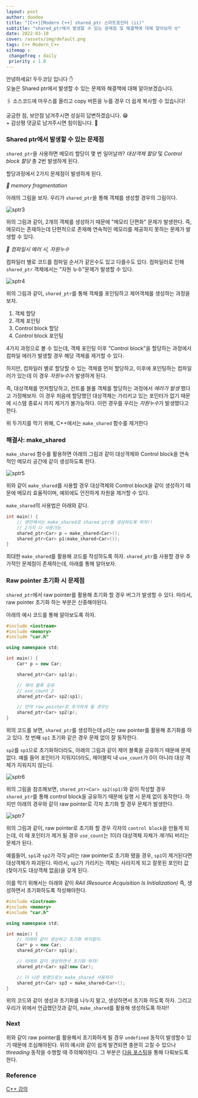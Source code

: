 ```yaml
---
layout: post
author: doodoo
title: "[C++][Modern C++] shared_ptr 스마트포인터 (ii)"
subtitle: "shared_ptr에서 발생할 수 있는 문제점 및 해결책에 대해 알아보자 🤓"
date: 2022-03-10
cover: /assets/img/default.png
tags: C++ Modern_C++
sitemap :
 changefreq : daily
 priority : 1.0
---
```

안녕하세요! <span class="doodoo">두두코딩</span> 입니다 ✋ <br>
오늘은 Shared ptr에서 발생할 수 있는 문제와 해결책에 대해 알아보겠습니다.

🖇 소스코드에 마우스를 올리고 <span class="tip">copy</span> 버튼을 누를 경우 더 쉽게 복사할 수 있습니다! 

궁금한 점, 보안점 남겨주시면 성실히 답변하겠습니다. 😁 <br>
\+ 감상평 댓글로 남겨주시면 힘이됩니다. 🙇

### Shared ptr에서 발생할 수 있는 문제점
`shared_ptr`을 사용하면 메모리 할당이 몇 번 일어날까? *대상객체 할당* 및
*Control block 할당* 총 2번 발생하게 된다.

할당과정에서 2가지 문제점이 발생하게 된다.

*🌱 memory fragmentation*

아래의 그림을 보자. 우리가 `shared_ptr`을 통해 객체를 생성할 경우의 그림이다.

![sptr3](/assets/img/sptr3.png)

위의 그림과 같이, 2개의 객체를 생성하기 때문에 "메모리 단편화" 문제가 발생한다.
즉, 메모리는 존재하는데 단편적으로 존재해 연속적인 메모리를 제공하지 못하는
문제가 발생할 수 있다.


*🌱 컴파일시 에러 시, 자원누수*

컴파일러 별로 코드를 컴파일 순서가 같은수도 있고 다를수도 있다. 컴파일러로 인해
`shared_ptr` 객체에서는 "자원 누수"문제가 발생할 수 있다.

![sptr4](/assets/img/sptr4.png)

위의 그림과 같이, `shared_ptr`를 통해 객체를 포인팅하고 제어객체를 생성하는
과정을 보자.

1. 객체 할당
2. 객체 포인팅
3. Control block 할당
4. Control block 포인팅

4가지 과정으로 볼 수 있는데, 객체 포인팅 이후 "Control block"을 할당하는 과정에서
컴파일 에러가 발생할 경우 해당 객체를 제거할 수 있다.

하지만, 컴파일러 별로 할당할 수 있는 객체를 먼저 할당하고, 이후에 포인팅하는
컴파일러가 있는데 이 경우 *자원누수*가 발생하게 된다.

즉, 대상객체를 먼저할당하고, 컨트롤 블롤 객체를 할당하는 과정에서 *에러가 발생*
했다고 가정해보자. 이 경우 처음에 할당했던 대상객체는 가리키고 있는 포인터가
없기 때문에 시스템 종료시 까지 제거가 불가능하다. 이런 경우를 우리는 *자원누수*가 발생했다고 한다.

위 두가지를 막기 위해, C++에서는 `make_shared` 함수를 제거한다

### 해결사: make_shared
`make_shared` 함수를 활용하면 아래의 그림과 같이 대상객체와 Control block을
연속적인 메모리 공간에 같이 생성하도록 한다.

![sptr5](/assets/img/sptr5.png)

위와 같이 `make_shared`를 사용할 경우 대상객체와 Control block을 같이 생성하기
때문에 메모리 효율적이며, 예외에도 안전하게 자원을 제거할 수 있다.

`make_shared`의 사용법은 아래와 같다.

```cpp
int main() {
	// 왠만해서는 make_shared로 shared ptr를 생성하도록 하자!!
	// 2가지 다 사용가능
	shared_ptr<Car> p = make_shared<Car>();
	shared_ptr<Car> p1(make_shared<Car>());
}
```

최대한 `make_shared`를 활용해 코드를 작성하도록 하자. `shared_ptr`를 사용할 경우
추가적인 문제점이 존재하는데, 아래를 통해 알아보자.

### Raw pointer 초기화 시 문제점
`shared_ptr`에서 raw pointer를 활용해 초기화 할 경우 버그가 발생할 수 있다.
따라서, raw pointer 초기화 하는 부분은 신중해야된다.

아래의 예시 코드를 통해 알아보도록 하자.

```cpp
#include <iostream>
#include <memory>
#include "car.h"

using namespace std;

int main() {
	Car* p = new Car;

	shared_ptr<Car> sp1(p);

	// 제어 블록 공유
	// use_count 2
	shared_ptr<Car> sp2(sp1);

	// 만약 raw pointer로 추가하게 될 경우는
	shared_ptr<Car> sp2(p);
}
```

위의 코드를 보면, `shared_ptr`를 생성하는데 `p`라는 raw pointer를 활용해
초기화를 하고 있다. 첫 번째 `sp1` 초기화 같은 경우 문제 없이 잘 동작한다.

`sp2`를 `sp1`으로 초기화하더라도, 아래의 그림과 같이 제어 블록을 공유하기 때문에
문제 없다. 예를 들어 포인터가 지워지더라도, 제어블럭 내 `use_count`가 0이 아니라
대상 객체가 지워지지 않는다.

![sptr6](/assets/img/sptr6.png)

위의 그림을 참조해보면, `shared_ptr<Car> sp2(sp1)`와 같이 작성할 경우
`shared_ptr`를 통해 control block을 공유하기 때문에 실행 시 문제 없이 동작한다.
하지만 아래의 경우와 같이 raw pointer로 각자 초기화 할 경우 문제가 발생한다.

![sptr7](/assets/img/sptr7.png)

위의 그림과 같이, raw pointer로 초기화 할 경우 각자의 `control block`을 만들게
되는데, 이 때 포인터가 제거 될 경우 `use_count`는 *1*이라 대상객체 자체가
*제거*되 버리는 문제가 된다.

예를들어, `sp1`과 `sp2`가 각각 `p`라는 raw pointer로 초기화 됐을 경우, `sp1`이
제거된다면 대상객체가 파괴된다. 따라서, `sp2`가 가리키는 객체는 사라지게 되고
잘못된 포인터 값 (찾아가도 대상객체 없음)을 갖게 된다.

이를 막기 위해서는 아래와 같이 *RAII (Resource Acquisition Is Initialization)*
즉, 생성하면서 초기화하도록 작성해야한다.

```cpp
#include <iostream>
#include <memory>
#include "car.h"

using namespace std;

int main() {
	// 아래와 같이 생성하고 초기화 하지말자.
	Car* p = new Car;
	shared_ptr<Car> sp1(p);

	// 아래와 같이 생성하면서 초기화 하자!
	shared_ptr<Car> sp2(new Car);

	// 더 나은 방향으로는 make_shared 사용하자
	shared_ptr<Car> sp3 = make_shared<Car>();
}
```

위의 코드와 같이 생성과 초기화를 나누지 말고, 생성하면서 초기화 하도록 하자.
그리고 우리가 위에서 언급했던것과 같이, `make_shared`를 활용해 생성하도록 하자!!

### Next
위와 같이 raw pointer를 활용해서 초기화하게 될 경우 `undefined` 동작이 발생할수
있기 때문에 조심해야된다. 위의 예시와 같이 쉽게 발견되면 충분히 고칠 수 있으나 *threading* 동작을 수행할 때 주의해야된다. 그
부분은 [다음 포스팅](https://0xd00d00.github.io/2022/03/19/enable_shared_from_this.html)을 통해 다뤄보도록 한다.

### Reference
[C++ 강의](https://www.ecourse.co.kr/)
